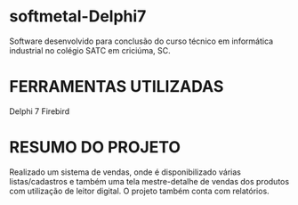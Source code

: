 # softmetal-Delphi7

Software desenvolvido para conclusão do curso técnico em informática industrial no colégio SATC em criciúma, SC.


# FERRAMENTAS UTILIZADAS

Delphi 7
Firebird

# RESUMO DO PROJETO

Realizado um sistema de vendas, onde é disponibilizado várias listas/cadastros e também uma tela mestre-detalhe de vendas dos produtos com utilização de leitor digital. O projeto também conta com relatórios.
